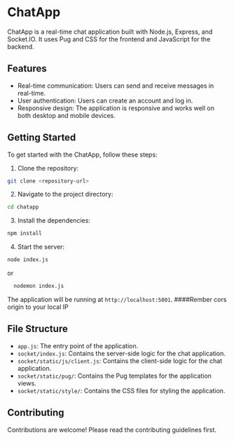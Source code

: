 
# ChatApp

ChatApp is a real-time chat application built with Node.js, Express, and Socket.IO. It uses Pug and CSS for the frontend and JavaScript for the backend.

## Features

- Real-time communication: Users can send and receive messages in real-time.
- User authentication: Users can create an account and log in.
- Responsive design: The application is responsive and works well on both desktop and mobile devices.

## Getting Started

To get started with the ChatApp, follow these steps:

1. Clone the repository:
  ```sh
  git clone <repository-url>
  ```
2. Navigate to the project directory:
  ```sh
  cd chatapp
  ```
3. Install the dependencies:
  ```sh
  npm install
  ```
4. Start the server:
  ```sh
  node index.js 
  ```
or
```sh
  nodemon index.js 
  ```

The application will be running at `http://localhost:5001`.
####Rember cors origin to your local IP

## File Structure

- `app.js`: The entry point of the application.
- `socket/index.js`: Contains the server-side logic for the chat application.
- `socket/static/js/client.js`: Contains the client-side logic for the chat application.
- `socket/static/pug/`: Contains the Pug templates for the application views.
- `socket/static/style/`: Contains the CSS files for styling the application.

## Contributing

Contributions are welcome! Please read the contributing guidelines first.
